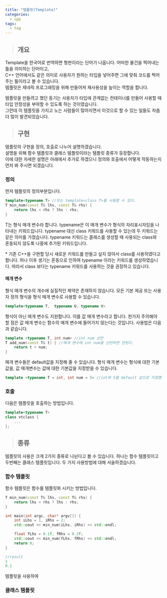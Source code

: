 ```yaml
---
title: "템플릿(Template)"
categories:
  - cpp
tags:
  - tag
---
```

> ## 개요
Template을 한국어로 번역하면 형판이라는 단어가 나옵니다. 어떠한 물건을 찍어내는 틀을 의미하는 단어이고,<br>
C++ 언어에서도 같은 의미로 사용자가 원하는 타입을 넣어주면 그에 맞춰 코드를 찍어주는 틀이라고 볼 수 있습니다.<br>
템플릿은 제네릭 프로그래밍을 위해 만들어져 재사용성을 높이는 역할을 합니다.

템플릿을 만들려고 했던 동기는 사용자가 타입에 관계없는 컨테이너를 만들어 사용할 때 타입 안정성을 부여할 수 있도록 하는 것이였습니다.<br>
그런데 이 템플릿을 가지고 노는 사람들이 많아지면서 이것으로 할 수 있는 일들도 차츰 더 많이 발견되었습니다.

> ## 구현
템플릿의 구현을 정의, 호출로 나누어 설명하겠습니다.<br>
설명을 위해 함수 템플릿과 클래스 템플릿이라는 템플릿 종류가 등장합니다.<br>
이에 대한 자세한 설명은 아래에서 추가로 하겠으니 정의와 호출에서 어떻게 작동하는지 먼저 봐 주시면 되겠습니다.

### 정의
먼저 템플릿의 정의부분입니다.
```cpp
template<typename T> //또는 template<class T>를 사용할 수 있다.
T min_num(const T& lhs, const T& rhs) {
	return lhs < rhs ? lhs : rhs;
}
```
T는 형식 매개 변수라 합니다. typename은 이 매개 변수가 형식의 자리표시자임을 나타내는 키워드입니다.
typename 대신 class 키워드를 사용할 수 있는데 두 키워드는 같은 의미를 가졌습니다.
typename 키워드는 클래스를 생성할 때 사용되는 class와 혼동되지 않도록 나중에 추가된 키워드입니다.

\* 기존 C++을 구현할 당시 새로운 키워드를 만들고 싶지 않아서 class를 사용하였다고 합니다.
허나 이후 생기는 혼동으로 인하여 typename 이라는 키워드를 생성하였습니다.
따라서 class 보다는 typename 키워드를 사용하는 것을 권장하고 있습니다.

#### 매개 변수
형식 매개 변수의 개수에 실질적인 제약은 존재하지 않습니다.
모든 기본 제공 또는 사용자 정의 형식을 형식 매개 변수로 사용할 수 있습니다.
```cpp
template<typename T,  typename U, typename V>
```
형식이 아닌 매개 변수도 지원합니다. 이를 값 매개 변수라고 합니다.
한가지 주의해야 할 점은 값 매개 변수는 함수의 매개 변수에 들어가지 않는다는 것입니다.
사용법은 다음과 같습니다.
```cpp
template <typename T, int num> //int num 선언
T add_num(const T& t) { //매개 변수에 int num을 선언하면 안된다.
	return t + num;
}
```
매개 변수들은 default값을 지정해 줄 수 있습니다.
형식 매개 변수는 형식에 대한 기본 값을, 값 매개변수는 값에 대한 기본값을 지정받을 수 있습니다.
```cpp
template <typename T = int, int num = 5> //int와 5를 default 값으로 지정했다.
```

### 호출
다음은 템플릿을 호출하는 방법입니다.
```cpp
template<typename T>
class vtclass {
	... 
};
```

> ## 종류

템플릿의 사용은 크게 2가지 종류로 나뉜다고 볼 수 있습니다. 하나는 함수 템플릿이고 두번째는 클래스 템플릿입니다.
두 가지 사용방법에 대해 서술하겠습니다.
### 함수 템플릿
함수 템플릿은 함수를 템플릿화 시키는 방법입니다.
```cpp
T min_num(const T& lhs, const T& rhs) {
	return lhs < rhs ? lhs : rhs;
}

int main(int argc, char* argv[]) {
	int iLhs = 1, iRhs = 2;
	std::cout << min_num(iLhs, iRhs) << std::endl;

	float fLhs = 0.1f, fRhs = 0.2f;
	std::cout << min_num(fLhs, fRhs) << std::endl;
	return 0;
}

//result
1
0.1
```
템플릿을 사용하여 

### 클래스 템플릿
